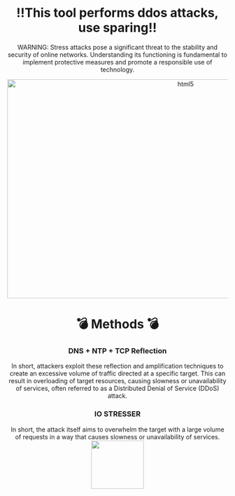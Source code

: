 <div align="center" style="display: inline_block">
  <h1>‼This tool performs ddos attacks, use sparing‼</h1>

  WARNING:  Stress attacks pose a significant threat to the stability and security of online networks. Understanding its functioning is fundamental     to implement protective measures and promote a responsible use of technology.
  <br>

  <img height="500px" width="800px" alt="html5" src="https://github.com/CirqueiraDev/IP-Booter/assets/118860604/1d72f864-51b9-425b-a61a-f700029f77d3" />

  <h1>💣 Methods 💣</h1>
  <h3>DNS + NTP + TCP Reflection</h3>
  In short, attackers exploit these reflection and amplification techniques to create an excessive volume of traffic directed at a specific target. This can result in overloading of target resources, causing slowness or unavailability of services, often referred to as a Distributed Denial of Service (DDoS) attack.
  <h3>IO STRESSER</h3>
  In short, the attack itself aims to overwhelm the target with a large volume of requests in a way that causes slowness or unavailability of services.
</div>

<div align="center" style="display: inline_block">
  <img height="110px" width="120px" src="https://orig00.deviantart.net/80ad/f/2017/038/8/2/missile__animated__by_hex_01-daya7ar.gif" />
</div>
